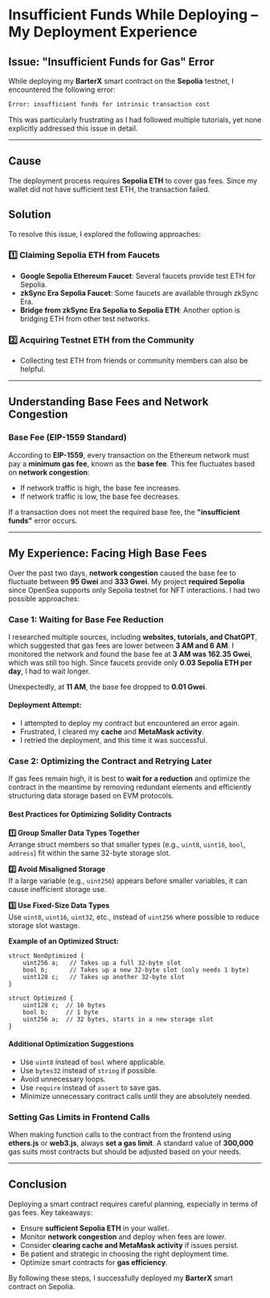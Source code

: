 # Insufficient Funds While Deploying – My Deployment Experience

## Issue: "Insufficient Funds for Gas" Error

While deploying my **BarterX** smart contract on the **Sepolia** testnet, I encountered the following error:

```bash
Error: insufficient funds for intrinsic transaction cost
```

This was particularly frustrating as I had followed multiple tutorials, yet none explicitly addressed this issue in detail.

---

## Cause

The deployment process requires **Sepolia ETH** to cover gas fees. Since my wallet did not have sufficient test ETH, the transaction failed.

## Solution

To resolve this issue, I explored the following approaches:

### 1️⃣ Claiming Sepolia ETH from Faucets

- **Google Sepolia Ethereum Faucet**: Several faucets provide test ETH for Sepolia.
- **zkSync Era Sepolia Faucet**: Some faucets are available through zkSync Era.
- **Bridge from zkSync Era Sepolia to Sepolia ETH**: Another option is bridging ETH from other test networks.

### 2️⃣ Acquiring Testnet ETH from the Community

- Collecting test ETH from friends or community members can also be helpful.

---

## Understanding Base Fees and Network Congestion

### Base Fee (EIP-1559 Standard)

According to **EIP-1559**, every transaction on the Ethereum network must pay a **minimum gas fee**, known as the **base fee**. This fee fluctuates based on **network congestion**:

- If network traffic is high, the base fee increases.
- If network traffic is low, the base fee decreases.

If a transaction does not meet the required base fee, the **"insufficient funds"** error occurs.

---

## My Experience: Facing High Base Fees

Over the past two days, **network congestion** caused the base fee to fluctuate between **95 Gwei** and **333 Gwei**. My project **required Sepolia** since OpenSea supports only Sepolia testnet for NFT interactions. I had two possible approaches:

### Case 1: Waiting for Base Fee Reduction

I researched multiple sources, including **websites, tutorials, and ChatGPT**, which suggested that gas fees are lower between **3 AM and 6 AM**. I monitored the network and found the base fee at **3 AM was 162.35 Gwei**, which was still too high. Since faucets provide only **0.03 Sepolia ETH per day**, I had to wait longer.

Unexpectedly, at **11 AM**, the base fee dropped to **0.01 Gwei**.

#### Deployment Attempt:

- I attempted to deploy my contract but encountered an error again.
- Frustrated, I cleared my **cache** and **MetaMask activity**.
- I retried the deployment, and this time it was successful.

### Case 2: Optimizing the Contract and Retrying Later

If gas fees remain high, it is best to **wait for a reduction** and optimize the contract in the meantime by removing redundant elements and efficiently structuring data storage based on EVM protocols.

#### Best Practices for Optimizing Solidity Contracts

**1️⃣ Group Smaller Data Types Together**  
Arrange struct members so that smaller types (e.g., `uint8`, `uint16`, `bool`, `address`) fit within the same 32-byte storage slot.

**2️⃣ Avoid Misaligned Storage**  
If a large variable (e.g., `uint256`) appears before smaller variables, it can cause inefficient storage use.

**3️⃣ Use Fixed-Size Data Types**  
Use `uint8`, `uint16`, `uint32`, etc., instead of `uint256` where possible to reduce storage slot wastage.

**Example of an Optimized Struct:**

```solidity
struct NonOptimized {
    uint256 a;   // Takes up a full 32-byte slot
    bool b;      // Takes up a new 32-byte slot (only needs 1 byte)
    uint128 c;   // Takes up another 32-byte slot
}
```

```solidity
struct Optimized {
    uint128 c;  // 16 bytes
    bool b;     // 1 byte
    uint256 a;  // 32 bytes, starts in a new storage slot
}
```

#### Additional Optimization Suggestions

- Use `uint8` instead of `bool` where applicable.
- Use `bytes32` instead of `string` if possible.
- Avoid unnecessary loops.
- Use `require` instead of `assert` to save gas.
- Minimize unnecessary contract calls until they are absolutely needed.

### Setting Gas Limits in Frontend Calls

When making function calls to the contract from the frontend using **ethers.js** or **web3.js**, always **set a gas limit**. A standard value of **300,000** gas suits most contracts but should be adjusted based on your needs.

---

## Conclusion

Deploying a smart contract requires careful planning, especially in terms of gas fees. Key takeaways:

- Ensure **sufficient Sepolia ETH** in your wallet.
- Monitor **network congestion** and deploy when fees are lower.
- Consider **clearing cache and MetaMask activity** if issues persist.
- Be patient and strategic in choosing the right deployment time.
- Optimize smart contracts for **gas efficiency**.

By following these steps, I successfully deployed my **BarterX** smart contract on Sepolia.

